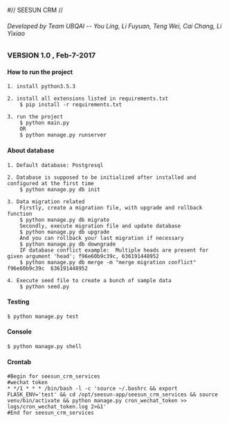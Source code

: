 #// SEESUN CRM //

###### Developed by Team UBQAI -- You Ling, Li Fuyuan, Teng Wei, Cai Chang, Li Yixiao

### VERSION 1.0 , Feb-7-2017 


#### How to run the project

	1. install python3.5.3

	2. install all extensions listed in requirements.txt
		$ pip install -r requirements.txt

	3. run the project
		$ python main.py
		OR
		$ python manage.py runserver

#### About database

	1. Default database: Postgresql

	2. Database is supposed to be initialized after installed and configured at the first time
		$ python manage.py db init

	3. Data migration related
		Firstly, create a migration file, with upgrade and rollback function
		$ python manage.py db migrate
		Secondly, execute migration file and update database
		$ python manage.py db upgrade
		And you can rollback your last migration if necessary
		$ python manage.py db downgrade
		IF database conflict example:  Multiple heads are present for given argument 'head'; f96e60b9c39c, 636191448952
		$ python manage.py db merge -m "merge migration conflict" f96e60b9c39c  636191448952

	4. Execute seed file to create a bunch of sample data
		$ python seed.py

#### Testing

	$ python manage.py test

#### Console

	$ python manage.py shell

#### Crontab
    #Begin for seesun_crm_services
    #wechat token
    * */1 * * * /bin/bash -l -c 'source ~/.bashrc && export FLASK_ENV='test' && cd /opt/seesun-app/seesun_crm_services && source venv/bin/activate && python manage.py cron_wechat_token >> logs/cron_wechat_token.log 2>&1'
    #End for seesun_crm_services
